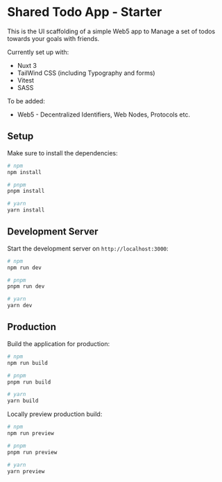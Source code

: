 # Shared Todo App - Starter

This is the UI scaffolding of a simple Web5 app to Manage a set of todos towards your goals with friends.

Currently set up with:
- Nuxt 3
- TailWind CSS (including Typography and forms)
- Vitest
- SASS

To be added:
- Web5 - Decentralized Identifiers, Web Nodes, Protocols etc.

## Setup

Make sure to install the dependencies:

```bash
# npm
npm install

# pnpm
pnpm install

# yarn
yarn install
```

## Development Server

Start the development server on `http://localhost:3000`:

```bash
# npm
npm run dev

# pnpm
pnpm run dev

# yarn
yarn dev
```

## Production

Build the application for production:

```bash
# npm
npm run build

# pnpm
pnpm run build

# yarn
yarn build
```

Locally preview production build:

```bash
# npm
npm run preview

# pnpm
pnpm run preview

# yarn
yarn preview
```

